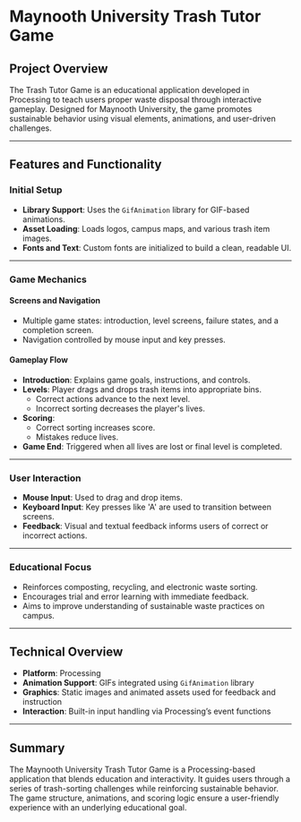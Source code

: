 # Maynooth University Trash Tutor Game

## Project Overview

The Trash Tutor Game is an educational application developed in Processing to teach users proper waste disposal through interactive gameplay. Designed for Maynooth University, the game promotes sustainable behavior using visual elements, animations, and user-driven challenges.

---

## Features and Functionality

### Initial Setup

- **Library Support**: Uses the `GifAnimation` library for GIF-based animations.
- **Asset Loading**: Loads logos, campus maps, and various trash item images.
- **Fonts and Text**: Custom fonts are initialized to build a clean, readable UI.

---

### Game Mechanics

#### Screens and Navigation

- Multiple game states: introduction, level screens, failure states, and a completion screen.
- Navigation controlled by mouse input and key presses.

#### Gameplay Flow

- **Introduction**: Explains game goals, instructions, and controls.
- **Levels**: Player drags and drops trash items into appropriate bins.
  - Correct actions advance to the next level.
  - Incorrect sorting decreases the player's lives.
- **Scoring**:
  - Correct sorting increases score.
  - Mistakes reduce lives.
- **Game End**: Triggered when all lives are lost or final level is completed.

---

### User Interaction

- **Mouse Input**: Used to drag and drop items.
- **Keyboard Input**: Key presses like 'A' are used to transition between screens.
- **Feedback**: Visual and textual feedback informs users of correct or incorrect actions.

---

### Educational Focus

- Reinforces composting, recycling, and electronic waste sorting.
- Encourages trial and error learning with immediate feedback.
- Aims to improve understanding of sustainable waste practices on campus.

---

## Technical Overview

- **Platform**: Processing
- **Animation Support**: GIFs integrated using `GifAnimation` library
- **Graphics**: Static images and animated assets used for feedback and instruction
- **Interaction**: Built-in input handling via Processing’s event functions

---

## Summary

The Maynooth University Trash Tutor Game is a Processing-based application that blends education and interactivity. It guides users through a series of trash-sorting challenges while reinforcing sustainable behavior. The game structure, animations, and scoring logic ensure a user-friendly experience with an underlying educational goal.
